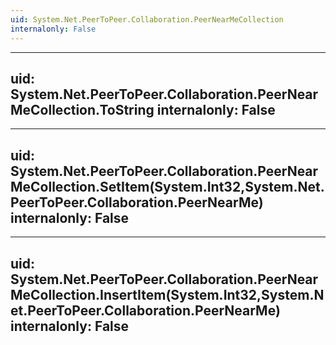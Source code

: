 ```yaml
---
uid: System.Net.PeerToPeer.Collaboration.PeerNearMeCollection
internalonly: False
---
```


---
uid: System.Net.PeerToPeer.Collaboration.PeerNearMeCollection.ToString
internalonly: False
---

---
uid: System.Net.PeerToPeer.Collaboration.PeerNearMeCollection.SetItem(System.Int32,System.Net.PeerToPeer.Collaboration.PeerNearMe)
internalonly: False
---

---
uid: System.Net.PeerToPeer.Collaboration.PeerNearMeCollection.InsertItem(System.Int32,System.Net.PeerToPeer.Collaboration.PeerNearMe)
internalonly: False
---
